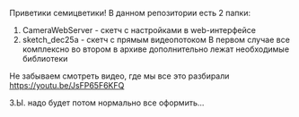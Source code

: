 Приветики семицветики!
В данном репозитории есть 2 папки:
 1. CameraWebServer - скетч с настройками в web-интерфейсе
 2. sketch_dec25a - скетч с прямым видеопотоком
В первом случае все комплексно во втором в архиве дополнительно лежат необходимые библиотеки

Не забываем смотреть видео, где мы все это разбирали https://youtu.be/JsFP65F6KFQ

З.Ы. надо будет потом нормально все оформить...
